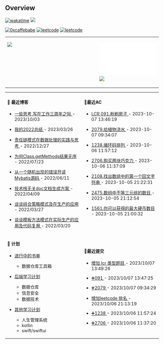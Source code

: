 
## Overview

[![wakatime](https://wakatime.com/badge/user/78591c59-95d5-4479-b2fc-988c35f31d59.svg)](https://wakatime.com/@78591c59-95d5-4479-b2fc-988c35f31d59) ![](https://gpvc.arturio.dev/0xcaffebabe)

[![0xcaffebabe](https://img.shields.io/static/v1?label=LeetCode%200xcaffebabe&message=6010&color=success)](https://leetcode.cn/u/0xcaffebabe/) [![leetcode](https://img.shields.io/static/v1?label=Solved&message=956%20/%203506&color=success)](https://leetcode.cn/u/0xcaffebabe/) [![leetcode](https://img.shields.io/static/v1?label=Accepted&message=84.53%&color=success)](https://leetcode.cn/u/0xcaffebabe/)

<table border="0">
  <tr border="0">

  <td valign="top" width="60%">

  ![](https://github-readme-stats.vercel.app/api/wakatime?username=0xcaffebabe&layout=compact&langs_count=12&theme=dark&range=all_time)

  </td>

  <td valign="top" width="40%">

  ![](https://raw.githubusercontent.com/0xcaffebabe/github-stats/master/generated/overview.svg)
  ![](https://github-profile-summary-cards.vercel.app/api/cards/productive-time?username=0xcaffebabe&theme=github_dark&utcOffset=8)

  </td>
  </tr>

</table>

<table>

<tr>
<td valign="top" width="50%">

#### 📖 最近博客


* <a href="https://0xcaffebabe.github.io/%E4%BA%BA%E7%94%9F/2023/10/03/%E4%B8%80%E4%BA%9B%E6%80%9D%E8%80%83,%E5%86%99%E5%9C%A8%E5%B7%A5%E4%BD%9C%E4%B8%89%E5%91%A8%E5%B9%B4%E4%B9%8B%E9%99%85.html" target="_blank"> 一些思考,写在工作三周年之际 </a> - 2023/10/03 

    
* <a href="https://0xcaffebabe.github.io/%E4%BA%BA%E7%94%9F/2023/03/26/%E6%88%91%E7%9A%842022%E6%80%BB%E7%BB%93.html" target="_blank"> 我的2022总结 </a> - 2023/03/26 

    
* <a href="https://0xcaffebabe.github.io/%E8%AE%BE%E8%AE%A1%E6%A8%A1%E5%BC%8F/2022/12/27/%E8%B4%A3%E4%BB%BB%E9%93%BE%E6%A8%A1%E5%BC%8F%E5%9C%A8%E6%95%B0%E6%8D%AE%E5%A4%84%E7%90%86%E7%9A%84%E5%AE%9E%E8%B7%B5%E4%B8%8E%E6%80%9D%E8%80%83.html" target="_blank"> 责任链模式在数据处理的实践与思考 </a> - 2022/12/27 

    
* <a href="https://0xcaffebabe.github.io/jvm/2022/07/23/%E4%B8%BA%E4%BD%95Class.getMethods%E7%BB%93%E6%9E%9C%E6%97%A0%E5%BA%8F.html" target="_blank"> 为何Class.getMethods结果无序 </a> - 2022/07/23 

    
* <a href="https://0xcaffebabe.github.io/java/2022/06/11/%E4%BB%8E%E4%B8%80%E4%B8%AA%E9%9A%8F%E6%9C%BA%E5%87%BA%E7%8E%B0%E7%9A%84%E9%94%99%E8%AF%AF%E5%BC%80%E8%AF%BBMybatis%E6%BA%90%E7%A0%81.html" target="_blank"> 从一个随机出现的错误开读Mybatis源码 </a> - 2022/06/11 

    
* <a href="https://0xcaffebabe.github.io/%E6%97%A5%E5%B8%B8/2022/04/09/%E6%8A%80%E6%9C%AF%E6%A0%88%E6%97%A0%E5%85%B3doc%E6%96%87%E6%A1%A3%E7%94%9F%E6%88%90%E6%96%B9%E6%A1%88.html" target="_blank"> 技术栈无关doc文档生成方案 </a> - 2022/04/09 

    
* <a href="https://0xcaffebabe.github.io/%E8%AE%BE%E8%AE%A1%E6%A8%A1%E5%BC%8F/2022/03/27/%E8%B0%88%E8%B0%88%E7%BB%84%E5%90%88%E7%AD%96%E7%95%A5%E6%A8%A1%E5%BC%8F%E5%8F%8A%E5%9C%A8%E7%94%9F%E4%BA%A7%E7%9A%84%E5%BA%94%E7%94%A8.html" target="_blank"> 谈谈组合策略模式及在生产的应用 </a> - 2022/03/27 

    
* <a href="https://0xcaffebabe.github.io/%E8%AE%BE%E8%AE%A1%E6%A8%A1%E5%BC%8F/2022/03/20/%E8%B0%88%E8%B0%88%E6%A8%A1%E6%9D%BF%E6%96%B9%E6%B3%95%E6%A8%A1%E5%BC%8F%E5%9C%A8%E5%AE%9E%E9%99%85%E7%94%9F%E4%BA%A7%E7%9A%84%E5%BA%94%E7%94%A8%E5%8F%8A%E4%BB%A3%E7%A0%81%E5%A4%8D%E7%94%A8.html" target="_blank"> 谈谈模板方法模式在实际生产的应用及代码复用 </a> - 2022/03/20 

        

</td>

<td valign="top" width="50%">

#### 🔋最近AC


  * <a href="https://leetcode.cn/submissions/detail/471902711" target="_blank"> LCR 091.粉刷房子 </a> - 2023-10-07 13:46:19 

    
  * <a href="https://leetcode.cn/submissions/detail/471840282" target="_blank"> 2079.给植物浇水 </a> - 2023-10-07 09:34:07 

    
  * <a href="https://leetcode.cn/submissions/detail/471648791" target="_blank"> 1238.循环码排列 </a> - 2023-10-06 11:57:12 

    
  * <a href="https://leetcode.cn/submissions/detail/471644849" target="_blank"> 2706.购买两块巧克力 </a> - 2023-10-06 11:37:09 

    
  * <a href="https://leetcode.cn/submissions/detail/471565461" target="_blank"> 2108.找出数组中的第一个回文字符串 </a> - 2023-10-05 21:22:31 

    
  * <a href="https://leetcode.cn/submissions/detail/471563282" target="_blank"> 2475.数组中不等三元组的数目 </a> - 2023-10-05 21:12:54 

    
  * <a href="https://leetcode.cn/submissions/detail/471560447" target="_blank"> 1561.你可以获得的最大硬币数目 </a> - 2023-10-05 21:00:32 

    

</td>

</tr>

<tr>

<td valign="top" width="50%">

#### 📝 计划

- [进行中的书单](https://github.com/users/0xcaffebabe/projects/4)
  - 数据仓库工具箱


- [后端学习计划](https://github.com/users/0xcaffebabe/projects/1)
  - 数据仓库
  - 信息安全
  - 数据技术


- [其他学习计划](https://github.com/users/0xcaffebabe/projects/3)
  - 人生管理系统
  - kotlin
  - swift/swiftui


<td>

#### 🌴最近提交


  * <a href="https://github.com/0xcaffebabe/leetcode/commit/8b646e8ca3587c6dd6effd50e2357424d13fcee9" target="_blank"> 增加 lcr 类型题目 </a> - 2023/10/07 13:49:26 

    
  * <a href="https://github.com/0xcaffebabe/leetcode/commit/9600f633014c056e9f7d84c01c5ea39e61ac46e2" target="_blank"> ➕091 </a> - 2023/10/07 13:47:25 

    
  * <a href="https://github.com/0xcaffebabe/leetcode/commit/1814ace9fb8663580aae472f3bf808c1be94ef42" target="_blank"> ➕2079 </a> - 2023/10/07 09:34:29 

    
  * <a href="https://github.com/0xcaffebabe/0xcaffebabe/commit/1e8e9386a42f0931791a4d3c755e81d0b9dee98a" target="_blank"> 增加leetcode 排名 </a> - 2023/10/06 21:13:19 

    
  * <a href="https://github.com/0xcaffebabe/leetcode/commit/b72cc0c86e6efec029a41efd4ea9e929e13d06e3" target="_blank"> ➕1238 </a> - 2023/10/06 11:57:24 

    
  * <a href="https://github.com/0xcaffebabe/leetcode/commit/ecc4f324932b04a440939aa30a24f333651f0cb0" target="_blank"> ➕2706 </a> - 2023/10/06 11:37:20 

    

</td>

</tr>

</table>

